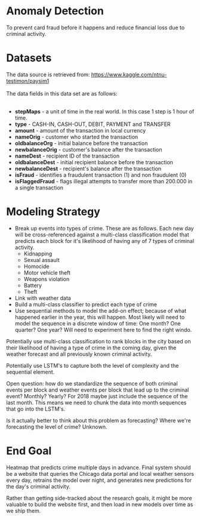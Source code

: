 # Anomaly Detection
To prevent card fraud before it happens and reduce financial loss due to criminal activity.

# Datasets

The data source is retrieved from: https://www.kaggle.com/ntnu-testimon/paysim1<br/><br/>
The data fields in this data set are as follows:<br/>
<br/>
<ul>
<li><b>stepMaps</b> - a unit of time in the real world. In this case 1 step is 1 hour of time.</li>
<li><b>type</b> - CASH-IN, CASH-OUT, DEBIT, PAYMENT and TRANSFER</li>
<li><b>amount</b> - amount of the transaction in local currency</li>
<li><b>nameOrig</b> - customer who started the transaction</li>
<li><b>oldbalanceOrg</b> - initial balance before the transaction</li>
<li><b>newbalanceOrig</b> - customer's balance after the transaction</li>
<li><b>nameDest</b> - recipient ID of the transaction</li>
<li><b>oldbalanceDest</b> - initial recipient balance before the transaction</li>
<li><b>newbalanceDest</b> - recipient's balance after the transaction</li>
<li><b>isFraud</b> - identifies a fraudulent transaction (1) and non fraudulent (0)</li>
<li><b>isFlaggedFraud</b> - flags illegal attempts to transfer more than 200.000 in a single transaction</li>
</ul>

# Modeling Strategy
- Break up events into types of crime. These are as follows. Each new day will be cross-referenced against a multi-class classification model that predicts each block for it's likelihood of having any of 7 types of criminal activity.
    - Kidnapping
    - Sexual assault 
    - Homocide
    - Motor vehicle theft 
    - Weapons violation
    - Battery
    - Theft
- Link with weather data
- Build a multi-class classifier to predict each type of crime
- Use sequential methods to model the add-on effect; because of what happened earlier in the year, this will happen. Most likely will need to model the sequence in a discrete window of time: One month? One quarter? One year? Will need to experiment here to find the right windo. 

Potentially use multi-class classification to rank blocks in the city based on their likelihood of having a type of crime in the coming day, given the weather forecast and all previously known criminal activity. 


Potentially use LSTM's to capture both the level of complexity and the sequential element. 

Open question: how do we standardize the sequence of both criminal events per block and weather events per block that lead up to the criminal event? Monthly? Yearly? For 2018 maybe just include the sequence of the last month. This means we need to chunk the data into month sequences that go into the LSTM's.

Is it actually better to think about this problem as forecasting? Where we're forecasting the level of crime? Unknown.

# End Goal
Heatmap that predicts crime multiple days in advance. Final system should be a website that queries the Chicago data portal and local weather sensors every day, retrains the model over night, and generates new predictions for the day's criminal activity.

Rather than getting side-tracked about the research goals, it might be more valuable to build the website first, and then load in new models over time as we ship them.
